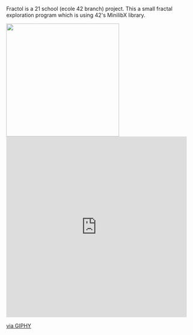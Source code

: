 Fractol is a 21 school (ecole 42 branch) project.
This a small fractal exploration program which is using 42's MinilibX library.

<img src="https://media.giphy.com/media/pmhAUfujL5i2kUWrGY/giphy.gif" width="300" height="300" />
<iframe src="https://giphy.com/embed/LwM5kvQ9OXCO9BllUc" width="480" height="480" frameBorder="0" class="giphy-embed" allowFullScreen></iframe><p><a href="https://giphy.com/gifs/LwM5kvQ9OXCO9BllUc">via GIPHY</a></p>
